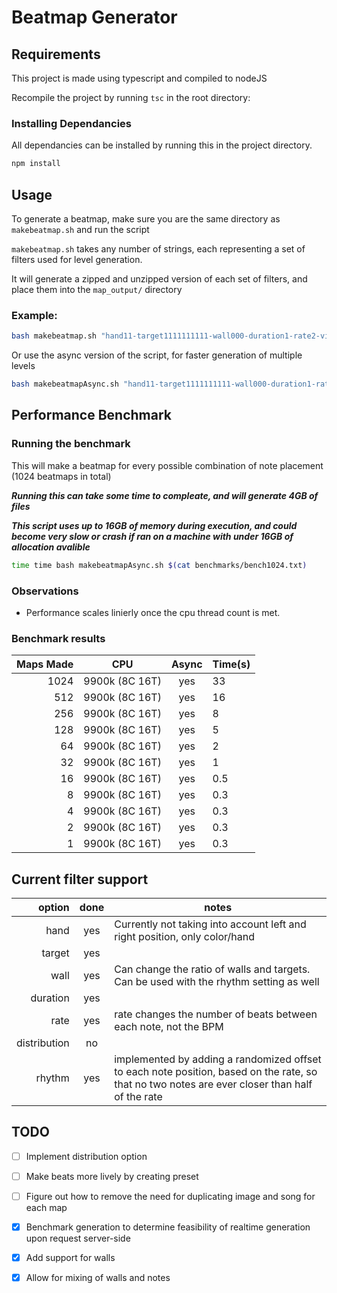 # Beatmap Generator

## Requirements

This project is made using typescript and compiled to nodeJS

Recompile the project by running `tsc` in the root directory: 

### Installing Dependancies

All dependancies can be installed by running this in the project directory.

```bash
npm install
```

## Usage
To generate a beatmap, make sure you are the same directory as `makebeatmap.sh` and run the script

`makebeatmap.sh` takes any number of strings, each representing a set of filters used for level generation.

It will generate a zipped and unzipped version of each set of filters, and place them into the `map_output/` directory


### Example:

```bash 
bash makebeatmap.sh "hand11-target1111111111-wall000-duration1-rate2-visdistance2-distribution1-rhythm1-song1"
```
Or use the async version of the script, for faster generation of multiple levels
```bash
bash makebeatmapAsync.sh "hand11-target1111111111-wall000-duration1-rate2-visdistance2-distribution1-rhythm1-song1"
```

## Performance Benchmark

### Running the benchmark

This will make a beatmap for every possible combination of note placement (1024 beatmaps in total)

___Running this can take some time to compleate, and will generate 4GB of files___

___This script uses up to 16GB of memory during execution, and could become very slow or crash if ran on a machine with under 16GB of allocation avalible___

```bash
time time bash makebeatmapAsync.sh $(cat benchmarks/bench1024.txt)
```

### Observations

 - Performance scales linierly once the cpu thread count is met.

### Benchmark results

| Maps Made |      CPU       | Async | Time(s) |
| --------: | :------------: | :---: | ------- |
|      1024 | 9900k (8C 16T) |  yes  | 33      |
|       512 | 9900k (8C 16T) |  yes  | 16      |
|       256 | 9900k (8C 16T) |  yes  | 8       |
|       128 | 9900k (8C 16T) |  yes  | 5       |
|        64 | 9900k (8C 16T) |  yes  | 2       |
|        32 | 9900k (8C 16T) |  yes  | 1       |
|        16 | 9900k (8C 16T) |  yes  | 0.5     |
|         8 | 9900k (8C 16T) |  yes  | 0.3     |
|         4 | 9900k (8C 16T) |  yes  | 0.3     |
|         2 | 9900k (8C 16T) |  yes  | 0.3     |
|         1 | 9900k (8C 16T) |  yes  | 0.3     |




## Current filter support

|       option | done  | notes                                                                                                                                          |
| -----------: | :---: | ---------------------------------------------------------------------------------------------------------------------------------------------- |
|         hand |  yes  | Currently not taking into account left and right position, only color/hand                                                                     |
|       target |  yes  |                                                                                                                                                |
|         wall |  yes  | Can change the ratio of walls and targets. Can be used with the rhythm setting as well                                                         |
|     duration |  yes  |                                                                                                                                                |
|         rate |  yes  | rate changes the number of beats between each note, not the BPM                                                                                |
| distribution |  no   |                                                                                                                                                |
|       rhythm |  yes  | implemented by adding a randomized offset to each note position, based on the rate, so that no two notes are ever closer than half of the rate |

## TODO

 - [ ] Implement distribution option
 - [ ] Make beats more lively by creating preset
 - [ ] Figure out how to remove the need for duplicating image and song for each map
 - [x] Benchmark generation to determine feasibility of realtime generation upon request server-side
 - [x] Add support for walls
 - [x] Allow for mixing of walls and notes

